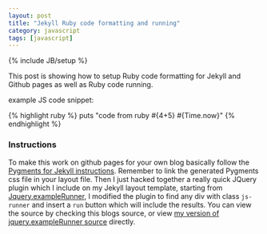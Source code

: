 ```yaml
---
layout: post
title: "Jekyll Ruby code formatting and running"
category: javascript
tags: [javascript]
---
```

{% include JB/setup %}

This post is showing how to setup Ruby code formatting for Jekyll and Github pages as well as Ruby code running.

example JS code snippet:


<div class='ruby-runner' data-sig="IiqKEkbRiy234EWryNc+xCsUEgY=">
{% highlight ruby %}
puts "code from ruby #{4+5} #{Time.now}"
{% endhighlight %}
</div>  

### Instructions
To make this work on github pages for your own blog basically follow the [Pygments for Jekyll instructions](http://www.recursive-design.com/blog/2010/10/12/static-blogging-the-jekyll-way/). Remember to link the generated Pygments css file in your layout file. Then I just hacked together a really quick JQuery plugin which I include on my Jekyll layout template, starting from [Jquery.exampleRunner](https://github.com/conzett/jquery.exampleRunner), I modified the plugin to find any div with class `js-runner` and insert a `run` button which will include the results. You can view the source by checking this blogs source, or view [my version of jquery.exampleRunner source](http://mayerdan.com/assets/javascript/jquery.exampleRunner.js) directly.